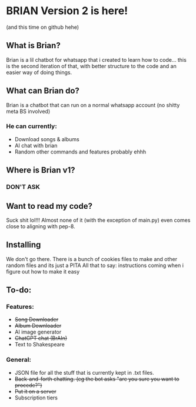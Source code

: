 # BRIAN Version 2 is here!
(and this time on github hehe)

## What is Brian?
Brian is a lil chatbot for whatsapp that i created to learn how to code... this is the second iteration of that, with better structure to the code and an easier way of doing things. 

## What can Brian do?
Brian is a chatbot that can run on a normal whatsapp account (no shitty meta BS involved)

### He can currently:
 - Download songs & albums
 - AI chat with brian
 - Random other commands and features probably ehhh

## Where is Brian v1?
### **DON'T ASK**

## Want to read my code?
Suck shit lol!!! Almost none of it (with the exception of main.py) even comes close to aligning with pep-8.

## Installing
We don't go there.
There is a bunch of cookies files to make and other random files and its just a PITA
All that to say: instructions coming when i figure out how to make it easy

## To-do:
### Features:
 - ~~Song Downloader~~
 - ~~Album Downloader~~
 - AI image generator
 - ~~ChatGPT chat (BrAIn)~~
 - Text to Shakespeare
### General:
 - JSON file for all the stuff that is currently kept in .txt files.
 - ~~Back-and-forth chatting. (eg the bot asks "are you sure you want to procede?")~~
 - ~~Put it on a server~~
 - Subscription tiers
